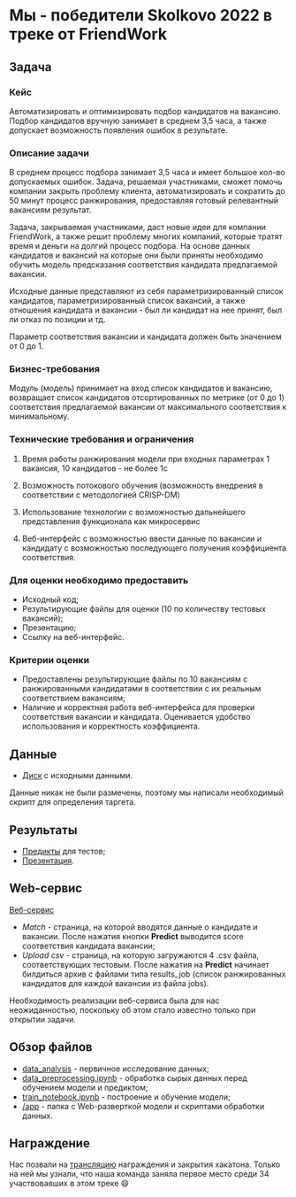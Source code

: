 # Мы - победители Skolkovo 2022 в треке от FriendWork

## Задача
### Кейс   
Автоматизировать и оптимизировать подбор кандидатов на вакансию. Подбор кандидатов вручную занимает в среднем 3,5 часа, а также допускает возможность появления ошибок в результате.

### Описание задачи  
В среднем процесс подбора занимает 3,5 часа и имеет большое кол-во допускаемых ошибок. Задача, решаемая участниками, сможет помочь компании  закрыть проблему клиента, автоматизировать и сократить до 50 минут процесс ранжирования, предоставляя готовый релевантный вакансиям результат. 

Задача, закрываемая участниками, даст новые идеи для компании FriendWork, а также решит проблему многих компаний, которые тратят время и деньги на долгий процесс подбора.
На основе данных кандидатов и вакансий на которые они были приняты необходимо обучить модель предсказания соответствия кандидата предлагаемой вакансии.

Исходные данные представляют из себя параметризированный список кандидатов, параметризированный список вакансий, а также отношения кандидата и вакансии - был ли кандидат на нее принят, был ли отказ по позиции и тд.

Параметр соответствия вакансии и кандидата должен быть значением от 0 до 1.

### Бизнес-требования  
Модуль (модель) принимает на вход список кандидатов и вакансию, возвращает список кандидатов отсортированных по метрике (от 0 до 1) соответствия предлагаемой вакансии от максимального соответствия к минимальному.

### Технические требования и ограничения  
1. Время работы ранжирования модели при входных параметрах 1 вакансия, 10 кандидатов - не более 1с

2. Возможность потокового обучения (возможность внедрения в соответствии с методологией CRISP-DM)

3. Использование технологии с возможностью дальнейшего представления функционала как микросервис

4. Веб-интерфейс с возможностью ввести данные по вакансии и кандидату с возможностью последующего получения коэффициента соответствия.

 

### Для оценки необходимо предоставить  
- Исходный код;  
- Результирующие файлы для оценки (10 по количеству тестовых вакансий);  
- Презентацию;  
- Ссылку на веб-интерфейс.  

### Критерии оценки  
- Предоставлены результирующие файлы по 10 вакансиям с ранжированными кандидатами в соответствии с их реальным соответствием вакансиям;  
- Наличие и корректная работа веб-интерфейса для проверки соответствия вакансии и кандидата. Оценивается удобство использования и корректность коэффициента.

## Данные

- [Диск](https://drive.google.com/drive/folders/10F0gjEGF_46Sr1Ck5hvORo1wT3xdKO24?usp=sharing) с исходными данными.  
  
Данные никак не были размечены, поэтому мы написали необходимый скрипт для определения таргета.


## Результаты

- [Предикты](https://drive.google.com/drive/folders/10nSRddXjc61tMGTSaeIOIx_VzqU00v6K?usp=sharing) для тестов;  
- [Презентация](https://github.com/PunkButterfly/hackathon-skolkovo2022/blob/main/presentation.pdf).  


## Web-сервис

[Веб-сервис](https://workly.streamlit.app/)  
 * _Match_ - страница, на которой вводятся данные о кандидате и вакансии. После нажатия кнопки **Predict** выводится score соответствия кандидата вакансии;  
 * _Upload_ _csv_ - страница, на которую загружаются 4 .csv файла, соответствующих тестовым. После нажатия на **Predict** начинает билдиться архив с файлами типа results_job (список ранжированных кандидатов для каждой вакансии из файла jobs).  
   
Необходимость реализации веб-сервиса была для нас неожиданностью, поскольку об этом стало известно только при открытии задачи.  

## Обзор файлов

- [data_analysis](https://github.com/PunkButterfly/hackathon-skolkovo2022/blob/main/data_analysis.ipynb) - первичное исследование данных;  
- [data_preprocessing.ipynb](https://github.com/PunkButterfly/hackathon-skolkovo2022/blob/main/data_preprocessing.ipynb) - обработка сырых данных перед обучением модели и предиктом;  
- [train_notebook.ipynb](https://github.com/PunkButterfly/hackathon-skolkovo2022/blob/main/train_notebook.ipynb) - построение и обучение модели;  
- [/app](https://github.com/PunkButterfly/Hackathon-Skolkovo/tree/main/app) - папка с Web-разверткой модели и скриптами обработки данных.

## Награждение
Нас позвали на [трансляцию](https://www.youtube.com/watch?v=HSYAzqe8Kjo&t=751s) награждения и закрытия хакатона. Только на ней мы узнали, что наша команда заняла первое место среди 34 участвовавших в этом треке :smile:

